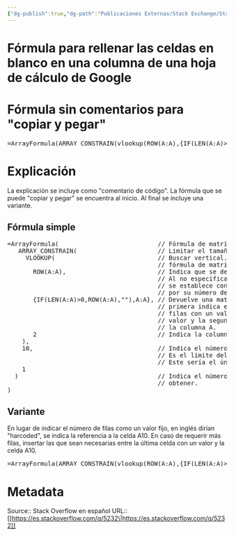 ```yaml
---
{"dg-publish":true,"dg-path":"Publicaciones Externas/Stack Exchange/Stack Overflow en español/es.stackoverflow.com-5232.md","permalink":"/publicaciones-externas/stack-exchange/stack-overflow-en-espanol/es-stackoverflow-com-5232/","title":"Fórmula para rellenar las celdas en blanco en una columna de una hoja de cálculo de Google","hide":true,"noteIcon":"default","created":"2024-04-03T12:49:10.505-06:00","updated":"2024-04-05T16:43:48.472-06:00"}
---
```


# Fórmula para rellenar las celdas en blanco en una columna de una hoja de cálculo de Google

# Fórmula sin comentarios para "copiar y pegar"
<pre>
=ArrayFormula(ARRAY_CONSTRAIN(vlookup(ROW(A:A),{IF(LEN(A:A)>0,ROW(A:A),""),A:A},2),10,1))
</pre>

# Explicación
La explicación se incluye como "comentario de código". La fórmula que se puede "copiar y pegar" se encuentra al inicio. Al final se incluye una variante.

## Fórmula simple
<pre>
=ArrayFormula(                           // Fórmula de matriz.
   ARRAY_CONSTRAIN(                      // Limitar el tamaño del resultado final.
     VLOOKUP(                            // Buscar vertical. Devolverá una matriz. En una
                                         // fórmula de matriz funciona como un bucle.
       ROW(A:A),                         // Indica que se debe buscar todas las filas. 
                                         // Al no especificar una fila final el límite
                                         // se establece con ARRAY_CONSTRAIN.
                                         // por su número de fila.
       {IF(LEN(A:A)>0,ROW(A:A),""),A:A}, // Devuelve una matriz de dos columnas. La 
                                         // primera indica el número de fila de las  
                                         // filas con un valor y vacío en la celdas sin 
                                         // valor y la segunda es una "copia" de 
                                         // la columna A.
       2                                 // Indica la columna de la cual obtener el valor.
    ),                                   
    10,                                  // Indica el número de filas que se desea obtener.
                                         // Es el límite del bucle.
                                         // Este sería el único valor editar manualmente. 
    1
  )                                      // Indica el número de columnas que se desea 
                                         // obtener.
)
</pre>


## Variante
En lugar de indicar el número de filas como un valor fijo, en inglés dirían "harcoded", se indica la referencia a la celda A10. En caso de requerir más filas, insertar las que sean necesarias entre la última celda con un valor y la celda A10.

<pre>
=ArrayFormula(ARRAY_CONSTRAIN(vlookup(ROW(A:A),{IF(LEN(A:A)>0,ROW(A:A),""),A:A},2),A10,1))
</pre>


# Metadata
Source:: Stack Overflow en español
URL:: [[https://es.stackoverflow.com/q/5232\|https://es.stackoverflow.com/q/5232]]

